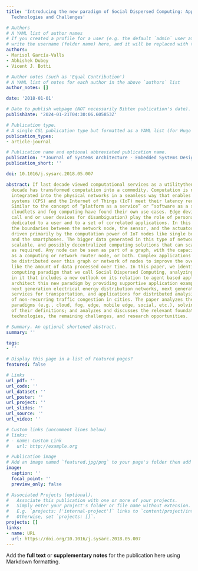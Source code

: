 ```yaml
---
title: 'Introducing the new paradigm of Social Dispersed Computing: Applications,
  Technologies and Challenges'

# Authors
# A YAML list of author names
# If you created a profile for a user (e.g. the default `admin` user at `content/authors/admin/`), 
# write the username (folder name) here, and it will be replaced with their full name and linked to their profile.
authors:
- Marisol García-Valls
- Abhishek Dubey
- Vicent J. Botti

# Author notes (such as 'Equal Contribution')
# A YAML list of notes for each author in the above `authors` list
author_notes: []

date: '2018-01-01'

# Date to publish webpage (NOT necessarily Bibtex publication's date).
publishDate: '2024-01-21T04:30:06.605853Z'

# Publication type.
# A single CSL publication type but formatted as a YAML list (for Hugo requirements).
publication_types:
- article-journal

# Publication name and optional abbreviated publication name.
publication: '*Journal of Systems Architecture - Embedded Systems Design*'
publication_short: ''

doi: 10.1016/j.sysarc.2018.05.007

abstract: If last decade viewed computational services as a utilitythen surely this
  decade has transformed computation into a commodity. Computation is now progressively
  integrated into the physical networks in a seamless way that enables cyber-physical
  systems (CPS) and the Internet of Things (IoT) meet their latency requirements.
  Similar to the concept of “platform as a service” or “software as a service”, both
  cloudlets and fog computing have found their own use cases. Edge devices (that we
  call end or user devices for disambiguation) play the role of personal computers,
  dedicated to a user and to a set of correlated applications. In this new scenario,
  the boundaries between the network node, the sensor, and the actuator are blurring,
  driven primarily by the computation power of IoT nodes like single board computers
  and the smartphones. The bigger data generated in this type of networks needs clever,
  scalable, and possibly decentralized computing solutions that can scale independently
  as required. Any node can be seen as part of a graph, with the capacity to serve
  as a computing or network router node, or both. Complex applications can possibly
  be distributed over this graph or network of nodes to improve the overall performance
  like the amount of data processed over time. In this paper, we identify this new
  computing paradigm that we call Social Dispersed Computing, analyzing key themes
  in it that includes a new outlook on its relation to agent based applications. We
  architect this new paradigm by providing supportive application examples that include
  next generation electrical energy distribution networks, next generation mobility
  services for transportation, and applications for distributed analysis and identification
  of non-recurring traffic congestion in cities. The paper analyzes the existing computing
  paradigms (e.g., cloud, fog, edge, mobile edge, social, etc.), solving the ambiguity
  of their definitions; and analyzes and discusses the relevant foundational software
  technologies, the remaining challenges, and research opportunities.

# Summary. An optional shortened abstract.
summary: ''

tags:
- ''

# Display this page in a list of Featured pages?
featured: false

# Links
url_pdf: ''
url_code: ''
url_dataset: ''
url_poster: ''
url_project: ''
url_slides: ''
url_source: ''
url_video: ''

# Custom links (uncomment lines below)
# links:
# - name: Custom Link
#   url: http://example.org

# Publication image
# Add an image named `featured.jpg/png` to your page's folder then add a caption below.
image:
  caption: ''
  focal_point: ''
  preview_only: false

# Associated Projects (optional).
#   Associate this publication with one or more of your projects.
#   Simply enter your project's folder or file name without extension.
#   E.g. `projects: ['internal-project']` links to `content/project/internal-project/index.md`.
#   Otherwise, set `projects: []`.
projects: []
links:
- name: URL
  url: https://doi.org/10.1016/j.sysarc.2018.05.007
---
```


Add the **full text** or **supplementary notes** for the publication here using Markdown formatting.
